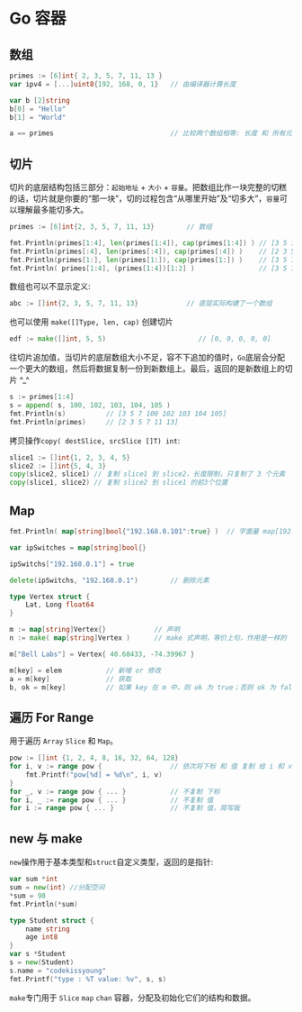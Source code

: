 # Go 容器

## 数组

```go
primes := [6]int{ 2, 3, 5, 7, 11, 13 }
var ipv4 = [...]uint8{192, 168, 0, 1}   // 由编译器计算长度

var b [2]string
b[0] = "Hello"
b[1] = "World"

a == primes                             // 比较两个数组相等: 长度 和 所有元素 一致
```

## 切片

切片的底层结构包括三部分：`起始地址` + `大小` + `容量`。把数组比作一块完整的切糕的话，切片就是你要的“那一块”，切的过程包含“从哪里开始”及“切多大”，`容量`可以理解最多能切多大。

```go
primes := [6]int{2, 3, 5, 7, 11, 13}        // 数组
```

```go
fmt.Println(primes[1:4], len(primes[1:4]), cap(primes[1:4]) ) // [3 5 7] 3 5
fmt.Println(primes[:4], len(primes[:4]), cap(primes[:4]) )    // [2 3 5 7] 4 6 省略 low ，默认取 0
fmt.Println(primes[1:], len(primes[1:]), cap(primes[1:]) )    // [3 5 7 11 13] 5 5 省略 high，默认取 len(a)
fmt.Println( primes[1:4], (primes[1:4])[1:2] )                // [3 5 7] [5] 切了后 再切 ^_^
```

数组也可以不显示定义:

```go
abc := []int{2, 3, 5, 7, 11, 13}            // 底层实际构建了一个数组
```

也可以使用 `make([]Type, len, cap)` 创建切片

```go
edf := make([]int, 5, 5)                       // [0, 0, 0, 0, 0]
```

往切片追加值，当切片的底层数组大小不足，容不下追加的值时，`Go`底层会分配一个更大的数组，然后将数据复制一份到新数组上。最后，返回的是新数组上的切片 ^\_^

```go
s := primes[1:4]
s = append( s, 100, 102, 103, 104, 105 )
fmt.Println(s)          // [3 5 7 100 102 103 104 105]
fmt.Println(primes)     // [2 3 5 7 11 13]
```

拷贝操作`copy( destSlice, srcSlice []T) int`:

```go
slice1 := []int{1, 2, 3, 4, 5}
slice2 := []int{5, 4, 3}
copy(slice2, slice1) // 复制 slice1 到 slice2，长度限制，只复制了 3 个元素
copy(slice1, slice2) // 复制 slice2 到 slice1 的前3个位置
```

## Map

```go
fmt.Println( map[string]bool{"192.168.0.101":true} )  // 字面量 map[192.168.0.1:true]

var ipSwitches = map[string]bool{}

ipSwitchs["192.168.0.1"] = true

delete(ipSwitchs, "192.168.0.1")        // 删除元素
```

```go
type Vertex struct {
	Lat, Long float64
}

m := map[string]Vertex{}            // 声明
n := make( map[string]Vertex )      // make 式声明，等价上句，作用是一样的

m["Bell Labs"] = Vertex{ 40.68433, -74.39967 }

m[key] = elem           // 新增 or 修改
a = m[key]              // 获取
b, ok = m[key]          // 如果 key 在 m 中，则 ok 为 true；否则 ok 为 false, b 为零值
```

## 遍历 For Range

用于遍历 `Array` `Slice` 和 `Map`。

```go
pow := []int {1, 2, 4, 8, 16, 32, 64, 128}
for i, v := range pow {                 // 依次将下标 和 值 复制 给 i 和 v
    fmt.Printf("pow[%d] = %d\n", i, v)
}
for _, v := range pow { ... }           // 不复制 下标
for i, _ := range pow { ... }           // 不复制 值
for i := range pow { ... }              // 不复制 值，简写版
```

## new 与 make

`new`操作用于基本类型和`struct`自定义类型，返回的是指针:

```go
var sum *int
sum = new(int) //分配空间
*sum = 98
fmt.Println(*sum)

type Student struct {
	name string
	age int8
}
var s *Student
s = new(Student)
s.name = "codekissyoung"
fmt.Printf("type : %T value: %v", s, s)
```

`make`专门用于 `Slice` `map` `chan` 容器，分配及初始化它们的结构和数据。